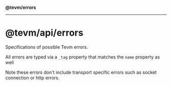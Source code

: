 **@tevm/errors**

***

# @tevm/api/errors

Specifications of possible Tevm errors.

All errors are typed via a `_tag` property that matches the `name` property as well

Note these errors don't include transport specific errors such as socket connection or http errors.
